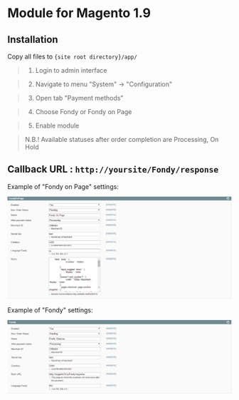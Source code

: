 Module for Magento 1.9
=====

Installation
----
Copy all files to `{site root directory}/app/`

>1. Login to admin interface

>2. Navigate to menu "System" -> "Configuration" 

>3. Open tab "Payment methods"

>4. Choose Fondy or Fondy on Page

>5. Enable module

>N.B.! Available statuses after order completion are Processing, On Hold 




Callback URL : `http://yoursite/Fondy/response`
-----

Example of "Fondy on Page" settings:

[1]: https://raw.githubusercontent.com/cloudipsp/magento/master/magentof.png
![Скриншот][1]

Example of "Fondy" settings:

[2]: https://raw.githubusercontent.com/cloudipsp/magento/master/magentor.png
![Скриншот][2]

